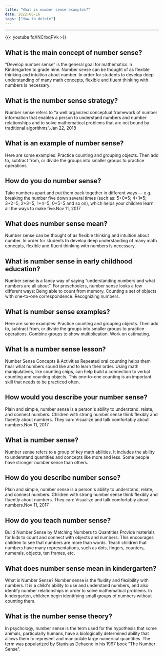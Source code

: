 ```yaml
---
title: "What is number sense examples?"
date: 2022-06-16
tags: ["How to delete"]
---
```


---
{{< youtube fqXNCrbqPVk >}}
## What is the main concept of number sense?
“Develop number sense” is the general goal for mathematics in Kindergarten to grade nine. Number sense can be thought of as flexible thinking and intuition about number. In order for students to develop deep understanding of many math concepts, flexible and fluent thinking with numbers is necessary.

## What is the number sense strategy?
Number sense refers to “a well organized conceptual framework of number information that enables a person to understand numbers and number relationships and to solve mathematical problems that are not bound by traditional algorithms”.Jan 22, 2018

## What is an example of number sense?
Here are some examples: Practice counting and grouping objects. Then add to, subtract from, or divide the groups into smaller groups to practice operations.

## How do you do number sense?
Take numbers apart and put them back together in different ways — e.g. breaking the number five down several times (such as: 5+0=5; 4+1=5; 3+2=5; 2+3=5; 1+4=5; 0+5=5 and so on), which helps your children learn all the ways to make five.Nov 11, 2017

## What does number sense mean?
Number sense can be thought of as flexible thinking and intuition about number. In order for students to develop deep understanding of many math concepts, flexible and fluent thinking with numbers is necessary.

## What is number sense in early childhood education?
Number sense is a fancy way of saying “understanding numbers and what numbers are all about”. For preschoolers, number sense looks a few different ways: Being able to count from memory. Counting a set of objects with one-to-one correspondence. Recognizing numbers.

## What is number sense examples?
Here are some examples: Practice counting and grouping objects. Then add to, subtract from, or divide the groups into smaller groups to practice operations. Combine groups to show multiplication. Work on estimating.

## What Is a number sense lesson?
Number Sense Concepts & Activities Repeated oral counting helps them hear what numbers sound like and to learn their order. Using math manipulatives, like counting chips, can help build a connection to verbal counting and counting objects. This one-to-one counting is an important skill that needs to be practiced often.

## How would you describe your number sense?
Plain and simple, number sense is a person's ability to understand, relate, and connect numbers. Children with strong number sense think flexibly and fluently about numbers. They can: Visualize and talk comfortably about numbers.Nov 11, 2017

## What is number sense?
Number sense refers to a group of key math abilities. It includes the ability to understand quantities and concepts like more and less. Some people have stronger number sense than others.

## How do you describe number sense?
Plain and simple, number sense is a person's ability to understand, relate, and connect numbers. Children with strong number sense think flexibly and fluently about numbers. They can: Visualize and talk comfortably about numbers.Nov 11, 2017

## How do you teach number sense?
Build Number Sense by Matching Numbers to Quantities Provide materials for kids to count and connect with objects and numbers. This encourages children to see that numbers are more than words. Teach children that numbers have many representations, such as dots, fingers, counters, numerals, objects, ten frames, etc.

## What does number sense mean in kindergarten?
What is Number Sense? Number sense is the fluidity and flexibility with numbers. It is a child's ability to use and understand numbers, and also identify number relationships in order to solve mathematical problems. In kindergarten, children begin identifying small groups of numbers without counting them.

## What is the number sense theory?
In psychology, number sense is the term used for the hypothesis that some animals, particularly humans, have a biologically determined ability that allows them to represent and manipulate large numerical quantities. The term was popularized by Stanislas Dehaene in his 1997 book "The Number Sense".

